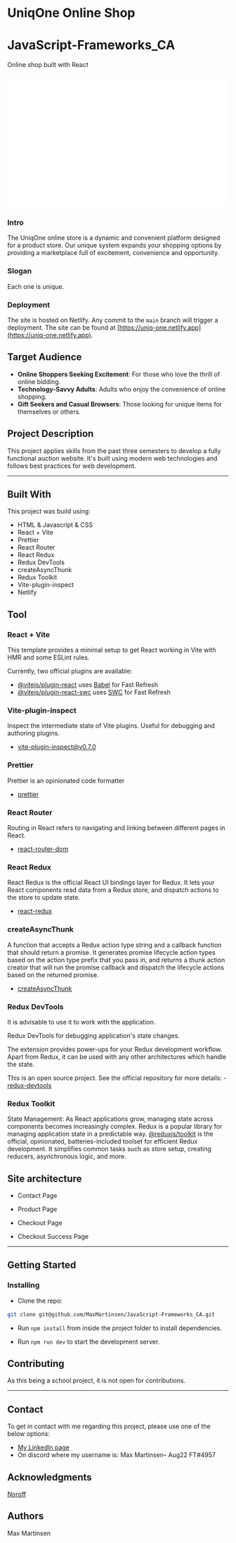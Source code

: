 # UniqOne Online Shop

# JavaScript-Frameworks_CA

Online shop built with React

<div id="logo" align="center">
  <img src="https://github.com/MaxMartinsen/JavaScript-Frameworks_CA/blob/main/public/UniqOne_logo.svg" width="600" height="300"/>
</div>

### Intro

The UniqOne online store is a dynamic and convenient platform designed for a product store. Our unique system expands your shopping options by providing a marketplace full of excitement, convenience and opportunity.

### Slogan

Each one is unique.

### Deployment

The site is hosted on Netlify. Any commit to the `main` branch will trigger a deployment.
The site can be found at [https://uniq-one.netlify.app](https://uniq-one.netlify.app).

## Target Audience

- **Online Shoppers Seeking Excitement**: For those who love the thrill of online bidding.
- **Technology-Savvy Adults**: Adults who enjoy the convenience of online shopping.
- **Gift Seekers and Casual Browsers**: Those looking for unique items for themselves or others.

## Project Description

This project applies skills from the past three semesters to develop a fully functional auction website. It's built using modern web technologies and follows best practices for web development.

---

## Built With

This project was build using:

- HTML & Javascript & CSS
- React + Vite
- Prettier
- React Router
- React Redux
- Redux DevTools
- createAsyncThunk
- Redux Toolkit
- Vite-plugin-inspect
- Netlify

## Tool

### React + Vite

This template provides a minimal setup to get React working in Vite with HMR and some ESLint rules.

Currently, two official plugins are available:

- [@vitejs/plugin-react](https://github.com/vitejs/vite-plugin-react/blob/main/packages/plugin-react/README.md) uses [Babel](https://babeljs.io/) for Fast Refresh
- [@vitejs/plugin-react-swc](https://github.com/vitejs/vite-plugin-react-swc) uses [SWC](https://swc.rs/) for Fast Refresh

### Vite-plugin-inspect

Inspect the intermediate state of Vite plugins. Useful for debugging and authoring plugins.

- [vite-plugin-inspect@v0.7.0](https://www.npmjs.com/package/vite-plugin-inspect)

### Prettier

Prettier is an opinionated code formatter

- [prettier](https://prettier.io/)

### React Router

Routing in React refers to navigating and linking between different pages in React.

- [react-router-dom](https://reactrouter.com/en/main)

### React Redux

React Redux is the official React UI bindings layer for Redux. It lets your React components read data from a Redux store, and dispatch actions to the store to update state.

- [react-redux](https://react-redux.js.org/)

### createAsyncThunk

A function that accepts a Redux action type string and a callback function that should return a promise. It generates promise lifecycle action types based on the action type prefix that you pass in, and returns a thunk action creator that will run the promise callback and dispatch the lifecycle actions based on the returned promise.

- [createAsyncThunk](https://redux-toolkit.js.org/api/createAsyncThunk)

### Redux DevTools

It is advisable to use it to work with the application.

Redux DevTools for debugging application's state changes.

The extension provides power-ups for your Redux development workflow. Apart from Redux, it can be used with any other architectures which handle the state.

This is an open source project. See the official repository for more details: - [redux-devtools](https://github.com/reduxjs/redux-devtools)

### Redux Toolkit

State Management: As React applications grow, managing state across components becomes increasingly complex. Redux is a popular library for managing application state in a predictable way. [@reduxjs/toolkit](https://redux-toolkit.js.org/) is the official, opinionated, batteries-included toolset for efficient Redux development. It simplifies common tasks such as store setup, creating reducers, asynchronous logic, and more.

## Site architecture

- Contact Page

- Product Page

- Checkout Page

- Checkout Success Page

---

## Getting Started

### Installing

- Clone the repo:

```bash
git clone git@github.com/MaxMartinsen/JavaScript-Frameworks_CA.git
```

- Run `npm install` from inside the project folder to install dependencies.

- Run `npm run dev` to start the development server.

## Contributing

As this being a school project, it is not open for contributions.

---

## Contact

To get in contact with me regarding this project, please use one of the below options:

- [My LinkedIn page](https://www.linkedin.com/in/max-martinsen-87ba80241/)
- On discord where my username is: Max Martinsen– Aug22 FT#4957

## Acknowledgments

[Noroff](https://www.noroff.no/en)

## Authors

Max Martinsen
